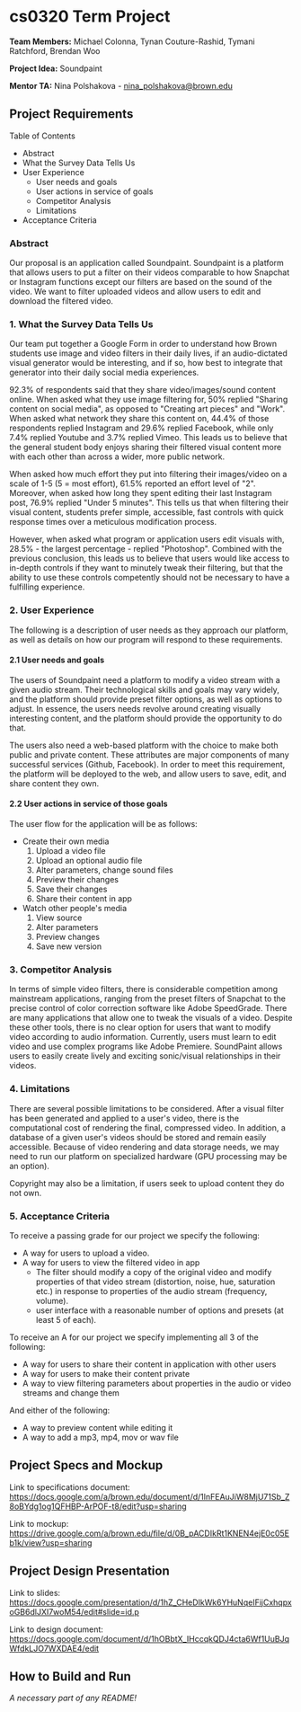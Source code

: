 # cs0320 Term Project

**Team Members:** Michael Colonna, Tynan Couture-Rashid, 	Tymani Ratchford, Brendan Woo

**Project Idea:** Soundpaint

**Mentor TA:** Nina Polshakova - nina_polshakova@brown.edu

## Project Requirements
Table of Contents

  - Abstract
  - What the Survey Data Tells Us
  - User Experience
    - User needs and goals
    - User actions in service of goals
	- Competitor Analysis
	- Limitations
  - Acceptance Criteria


### Abstract
Our proposal is an application called Soundpaint. Soundpaint is a platform that allows users to put a filter on their videos comparable to how Snapchat or Instagram functions except our filters are based on the sound of the video. We want to filter uploaded videos and allow users to edit and download the filtered video.

### 1. What the Survey Data Tells Us
Our team put together a Google Form in order to understand how Brown students use image and video filters in their daily lives, if an audio-dictated visual generator would be interesting, and if so, how best to integrate that generator into their daily social media experiences.

92.3% of respondents said that they share video/images/sound content online. When asked what they use image filtering for, 50% replied "Sharing content on social media", as opposed to "Creating art pieces" and "Work". When asked what network they share this content on, 44.4% of those respondents replied Instagram and 29.6% replied Facebook, while only 7.4% replied Youtube and 3.7% replied Vimeo. This leads us to believe that the general student body enjoys sharing their filtered visual content more with each other than across a wider, more public network.

When asked how much effort they put into filtering their images/video on a scale of 1-5 (5 = most effort), 61.5% reported an effort level of "2". Moreover, when asked how long they spent editing their last Instagram post, 76.9% replied "Under 5 minutes". This tells us that when filtering their visual content, students prefer simple, accessible, fast controls with quick response times over a meticulous modification process.

However, when asked what program or application users edit visuals with, 28.5% - the largest percentage - replied "Photoshop". Combined with the previous conclusion, this leads us to believe that users would like access to in-depth controls if they want to minutely tweak their filtering, but that the ability to use these controls competently should not be necessary to have a fulfilling experience.

### 2. User Experience
The following is a description of user needs as they approach our platform, as well as details on how our program will respond to these requirements.

#### 2.1 User needs and goals

The users of Soundpaint need a platform to modify a video stream with a given audio stream. Their technological skills and goals may vary widely, and the platform should provide preset filter options, as well as options to adjust. In essence, the users needs revolve around creating visually interesting content, and the platform should provide the opportunity to do that.

The users also need a web-based platform with the choice to make both public and private content. These attributes are major components of many successful services (Github, Facebook). In order to meet this requirement, the platform will be deployed to the web, and allow users to save, edit, and share content they own.

#### 2.2 User actions in service of those goals
The user flow for the application will be as follows:
  - Create their own media
    1. Upload a video file
    2. Upload an optional audio file
    3. Alter parameters, change sound files
    4. Preview their changes
    5. Save their changes
    6. Share their content in app
  - Watch other people's media
    1. View source
	  2. Alter parameters
	  3. Preview changes
    4. Save new version

### 3. Competitor Analysis

In terms of simple video filters, there is considerable competition among mainstream applications, ranging from the preset filters of Snapchat to the precise control of color correction software like Adobe SpeedGrade. There are many applications that allow one to tweak the visuals of a video. Despite these other tools, there is no clear option for users that want to modify video according to audio information. Currently, users must learn to edit video and use complex programs like Adobe Premiere. SoundPaint allows users to easily create lively and exciting sonic/visual relationships in their videos.

### 4. Limitations

There are several possible limitations to be considered. After a visual filter has been generated and applied to a user's video, there is the computational cost of rendering the final, compressed video. In addition, a database of a given user's videos should be stored and remain easily accessible. Because of video rendering and data storage needs, we may need to run our platform on specialized hardware (GPU processing may be an option).

Copyright may also be a limitation, if users seek to upload content they do not own.

### 5. Acceptance Criteria

To receive a passing grade for our project we specify the following:
  - A way for users to upload a video.
  - A way for users to view the filtered video in app
    - The filter should modify a copy of the original video and modify properties of that video stream (distortion, noise, hue, saturation etc.) in response to properties of the audio stream (frequency, volume).
    - user interface with a reasonable number of options and presets (at least 5 of each).

To receive an A for our project we specify implementing all 3 of the following:
  - A way for users to share their content in application with other users
  - A way for users to make their content private
  - A way to view filtering parameters about properties in the audio or video streams and change them

And either of the following:
  - A way to preview content while editing it
  - A way to add a mp3, mp4, mov or wav file


## Project Specs and Mockup
Link to specifications document: https://docs.google.com/a/brown.edu/document/d/1lnFEAuJiW8MjU71Sb_Z8oBYdg1og1QFHBP-ArPOF-t8/edit?usp=sharing

Link to mockup: https://drive.google.com/a/brown.edu/file/d/0B_pACDIkRt1KNEN4ejE0c05Eb1k/view?usp=sharing

## Project Design Presentation
Link to slides: https://docs.google.com/presentation/d/1hZ_CHeDIkWk6YHuNqeIFijCxhqpxoGB6dlJXI7woM54/edit#slide=id.p

Link to design document: https://docs.google.com/document/d/1hOBbtX_IHccqkQDJ4cta6Wf1UuBJqWfdkLJO7WXDAE4/edit



## How to Build and Run
_A necessary part of any README!_

